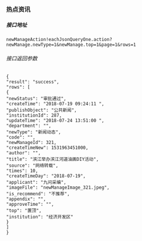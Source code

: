 ### 热点资讯

##### 接口地址

`newManageAction!eachJsonQueryOne.action?newManage.newType=1&newManage.top=1&page=1&rows=1`

###### 接口返回参数

```
{
"result": "success",
"rows": [
{
"newStatus": "审批通过",
"createTime": "2018-07-19 09:24:11 ",
"publishObject": "公共新闻",
"institutionId": 287,
"updateTime": "2018-07-24 13:51:00 ",
"department": "",
"newType": "新闻动态",
"code": "",
"newManageId": 321,
"createTimeNew": 1531963451000,
"author": "",
"title": "滨江举办滨江河道油画DIY活动",
"source": "网络转载",
"times": 10,
"createTimeDay": "2018-07-19",
"applicant": "九问采编",
"imageFile": "newManageImage_321.jpeg",
"is_recommend": "不推荐",
"appendix": "",
"approveTime": "",
"top": "置顶",
"institution": "经济开发区"
}
]
}
```
